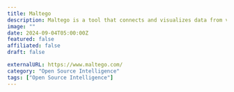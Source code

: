 ```yaml
---
title: Maltego
description: Maltego is a tool that connects and visualizes data from various sources to support complex investigations.
image: ""
date: 2024-09-04T05:00:00Z
featured: false
affiliated: false
draft: false

externalURL: https://www.maltego.com/
category: "Open Source Intelligence"
tags: ["Open Source Intelligence"]
---
```

